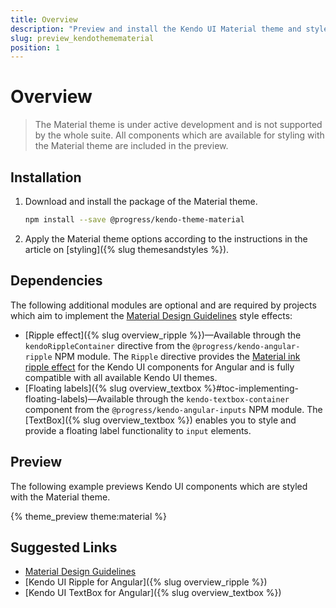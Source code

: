 ```yaml
---
title: Overview
description: "Preview and install the Kendo UI Material theme and style the Kendo UI components in Angular projects."
slug: preview_kendothemematerial
position: 1
---
```


# Overview

> The Material theme is under active development and is not supported by the whole suite. All components which are available for styling with the Material theme are included in the preview.

## Installation

1. Download and install the package of the Material theme.

    ```bash
    npm install --save @progress/kendo-theme-material
    ```

1. Apply the Material theme options according to the instructions in the article on [styling]({% slug themesandstyles %}).

## Dependencies

The following additional modules are optional and are required by projects which aim to implement the [Material Design Guidelines](https://material.io/guidelines/) style effects:

* [Ripple effect]({% slug overview_ripple %})&mdash;Available through the `kendoRippleContainer` directive from the `@progress/kendo-angular-ripple` NPM module. The `Ripple` directive provides the [Material ink ripple effect](https://material.io/guidelines/motion/choreography.html#choreography-radial-reaction) for the Kendo UI components for Angular and is fully compatible with all available Kendo UI themes.
* [Floating labels]({% slug overview_textbox %}#toc-implementing-floating-labels)&mdash;Available through the `kendo-textbox-container` component from the `@progress/kendo-angular-inputs` NPM module. The [TextBox]({% slug overview_textbox %}) enables you to style and provide a floating label functionality to `input` elements.

## Preview

The following example previews Kendo UI components which are styled with the Material theme.

{% theme_preview theme:material %}
<script async src="{% asset_path theme-preview.js %}"></script>

## Suggested Links

* [Material Design Guidelines](https://https://material.io/guidelines/)
* [Kendo UI Ripple for Angular]({% slug overview_ripple %})
* [Kendo UI TextBox for Angular]({% slug overview_textbox %})
